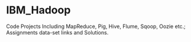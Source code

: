 IBM_Hadoop
==========

Code Projects Including MapReduce, Pig, Hive, Flume, Sqoop, Oozie etc.; Assignments data-set links and Solutions.
